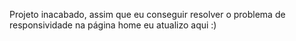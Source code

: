 Projeto inacabado, assim que eu conseguir resolver o problema de responsividade na página home eu atualizo aqui :)
